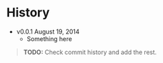 # History

* v0.0.1 August 19, 2014
	* Something here

> **TODO:** Check commit history and add the rest.
